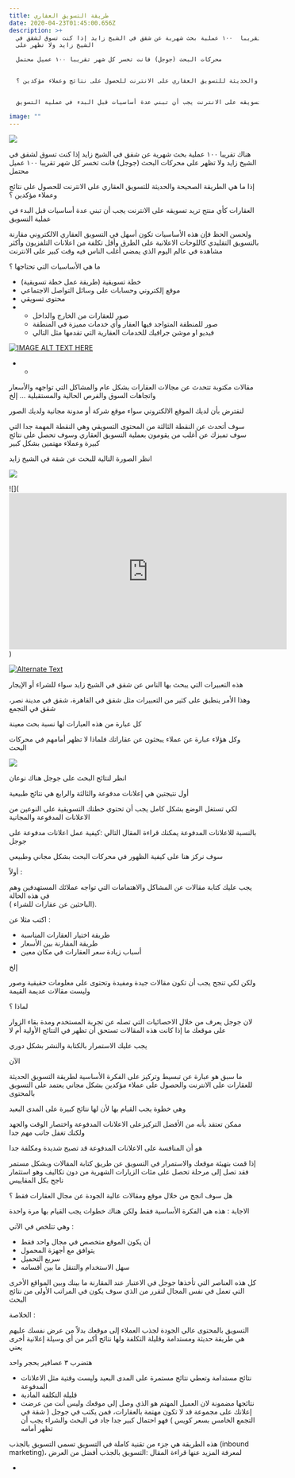 ```yaml
---
title: طريقة التسويق العقاري
date: 2020-04-23T01:45:00.656Z
description: >+
  هناك تقريبا  ١٠٠ عملية بحث شهرية عن شقق في الشيخ زايد إذا كنت تسوق لشقق في
  الشيخ زايد ولا تظهر على 

  محركات البحث (جوجل) فانت تخسر كل شهر تقريبا ١٠٠ عميل محتمل 


  إذا ما هي الطريقة الصحيحة والحديثة للتسويق العقاري على الانترنت للحصول على نتائج وعملاء مؤكدين ؟


  العقارات كأي منتج تريد تسويقه على الانترنت يجب أن تبني عدة أساسيات قبل البدء في عملية التسويق  

image: ""
---
```

![](https://lh4.googleusercontent.com/-MrXU6UoYdhVp3du60KOuqePUP1WYqr1xII3OaZ_QYSRokEkZM_BZGxhwW643QmxYo7xiUxS3rDsSlxuxlcOtw-PG45CT8IsqC8oIS8uy9URXPAKlFsR-om4Dv4Nr1WkgRoirAd-)

هناك تقريبا ١٠٠ عملية بحث شهرية عن شقق في الشيخ زايد إذا كنت تسوق لشقق في الشيخ زايد ولا تظهر على محركات البحث (جوجل) فانت تخسر كل شهر تقريبا ١٠٠ عميل محتمل

إذا ما هي الطريقة الصحيحة والحديثة للتسويق العقاري على الانترنت للحصول على نتائج وعملاء مؤكدين ؟

العقارات كأي منتج تريد تسويقه على الانترنت يجب أن تبني عدة أساسيات قبل البدء في عملية التسويق

ولحسن الحظ فإن هذه الأساسيات تكون أسهل في التسويق العقاري الالكتروني مقارنة بالتسويق التقليدي كاللوحات الاعلانية على الطرق وأقل تكلفة من اعلانات التلفزيون وأكثر مشاهدة في عالم اليوم الذي يمضي أغلب الناس فيه وقت كبير على الانترنت

ما هي الأساسيات التي تحتاجها ؟

* خطة تسويقية (طريقة عمل خطة تسويقية)
* موقع إلكتروني وحسابات على وسائل التواصل الاجتماعي
* محتوى تسويقي
* * صور للعقارات من الخارج والداخل
  * صور للمنطقة المتواجد فيها العقار وأي خدمات مميزة في المنطقة
  * فيديو او موشن جرافيك للخدمات العقارية التي تقدمها مثل التالي


[![IMAGE ALT TEXT HERE]()](https://youtu.be/DoLzQN1m7sU)





* *

مقالات مكتوبة تتحدث عن مجالات العقارات بشكل عام والمشاكل التي تواجهه والأسعار واتجاهات السوق والفرص الحالية والمستقبلية … إلخ

لنفترض بأن لديك الموقع الالكتروني سواء موقع شركة أو مدونة مجانية ولديك الصور

سوف أتحدث عن النقطة الثالثة من المحتوى التسويقي وهي النقطة المهمة جدا التي سوف تميزك عن أغلب من يقومون بعملية التسويق العقاري وسوف تحصل على نتائج كبيرة وعملاء مهتمين بشكل كبير

انظر الصورة التالية للبحث عن شقة في الشيخ زايد

![](https://lh6.googleusercontent.com/EqJpemMY_Sa2K4zp4PStNTCQwotfQbvd5URPCcQfkVX8rrTg_SGhaQl2Dw4pb9V7B8RhHHo9eerwcs5hEubQahhvAQjLj3mOay2JFnvygvGGZodZZ5245FxPR2cN8UpSLp50EFti)

![](<iframe width="560" height="315" src="https://www.youtube.com/embed/DoLzQN1m7sU" frameborder="0" allow="accelerometer; autoplay; encrypted-media; gyroscope; picture-in-picture" allowfullscreen></iframe>)

[![Alternate Text]({https://lh6.googleusercontent.com/EqJpemMY_Sa2K4zp4PStNTCQwotfQbvd5URPCcQfkVX8rrTg_SGhaQl2Dw4pb9V7B8RhHHo9eerwcs5hEubQahhvAQjLj3mOay2JFnvygvGGZodZZ5245FxPR2cN8UpSLp50EFti})]({https://www.youtube.com/embed/DoLzQN1m7sU} "Link Title")



هذه التعبيرات التي يبحث بها الناس عن شقق في الشيخ زايد سواء للشراء أو الإيجار

وهذا الأمر ينطبق على كثير من التعبيرات مثل شقق في القاهرة، شقق في مدينة نصر، شقق في التجمع

كل عبارة من هذه العبارات لها نسبة بحث معينة

وكل هؤلاء عبارة عن عملاء يبحثون عن عقاراتك فلماذا لا تظهر أمامهم في محركات البحث

![](https://lh6.googleusercontent.com/KgB-_yi5C8gSUqrU3M5jsBeNWt1WLftd3gd0VlNn4ycsEzSozy1rhJ3RgLXKrSwGdznyDCjdPuzlxCLpbhvb63tqBJr2h43cYu7Zk-O6OF_Xjm7jDCJqHFaRLyZHnrBIipY5lZVk)

انظر لنتائج البحث على جوجل هناك نوعان

أول نتيجتين هي إعلانات مدفوعة والثالثة والرابع هي نتائج طبيعية

لكي تستغل الوضع بشكل كامل يجب أن تحتوي خطتك التسويقية على النوعين من الاعلانات المدفوعة والمجانية

بالنسبة للاعلانات المدفوعة يمكنك قراءة المقال التالي :كيفية عمل اعلانات مدفوعة على جوجل

سوف نركز هنا على كيفية الظهور في محركات البحث بشكل مجاني وطبيعي

أولاً :

يجب عليك كتابة مقالات عن المشاكل والاهتمامات التي تواجه عملائك المستهدفين وهم في هذه الحالة\
( الباحثين عن عقارات للشراء).

اكتب مثلا عن :

* طريقة اختيار العقارات المناسبة
* طريقة المقارنة بين الأسعار
* أسباب زيادة سعر العقارات في مكان معين

إلخ

ولكن لكي تنجح يجب أن تكون مقالات جيدة ومفيدة وتحتوى على معلومات حقيقية وصور وليست مقالات عديمة القيمة

لماذا ؟

لان جوجل يعرف من خلال الاحصائيات التي تصله عن تجربة المستخدم ومدة بقاء الزوار على موقعك ما إذا كانت هذه المقالات تستحق أن تظهر في النتائج الأولية أم لا

يجب عليك الاستمرار بالكتابة والنشر بشكل دوري

الآن

ما سبق هو عبارة عن تبسيط وتركيز على الفكرة الأساسية لطريقة التسويق الحديثة للعقارات على الانترنت والحصول على عملاء مؤكدين بشكل مجاني يعتمد على التسويق بالمحتوى

وهي خطوة يجب القيام بها لأن لها نتائج كبيرة على المدى البعيد

ممكن تعتقد بأنه من الأفضل التركيزعلى الاعلانات المدفوعة واختصار الوقت والجهد ولكنك تغفل جانب مهم جدا

هو أن المنافسة على الاعلانات المدفوعة قد تصبح شديدة ومكلفة جدا

إذا قمت بتهيئة موقعك والاستمرار في التسويق عن طريق كتابة المقالات وبشكل مستمر فقد تصل إلى مرحلة تحصل على مئات الزيارات الشهرية من دون تكاليف وهو استثمار ناجح بكل المقاييس

هل سوف انجح من خلال موقع ومقالات عالية الجودة عن مجال العقارات فقط ؟

الاجابة : هذه هي الفكرة الأساسية فقط ولكن هناك خطوات يجب القيام بها مرة واحدة

وهي تتلخص في الآتي :

* أن يكون الموقع متخصص في مجال واحد فقط
* يتوافق مع أجهزة المحمول
* سريع التحميل
* سهل الاستخدام والتنقل ما بين أقسامه

كل هذه العناصر التي تأخذها جوجل في الاعتبار عند المقارنة ما بينك وبين المواقع الأخرى التي تعمل في نفس المجال لتقرر من الذي سوف يكون في المراتب الأولى من نتائج البحث

الخلاصة :

التسويق بالمحتوى عالي الجودة لجذب العملاء إلى موقعك بدلاً من عرض نفسك عليهم هي طريقة حديثة ومستدامة وقليلة التكلفة ولها نتائج أكبر من أي وسيلة إعلانية أخرى يعني

هتضرب ٣ عصافير بحجر واحد

* نتائج مستدامة وتعطي نتائج مستمرة على المدى البعيد وليست وقتية مثل الاعلانات المدفوعة
* قليلة التكلفة المادية
* نتائجها مضمونة لان العميل المهتم هو الذي وصل إلي موقعك وليس أنت من عرضت إعلانك على مجموعة قد لا تكون مهتمة بالعقارات، فمن يكتب في جوجل ( شقة في التجمع الخامس بسعر كويس ) فهو احتمال كبير جدا جاد في البحث والشراء يجب أن تظهر أمامه

هذه الطريقة هي جزء من تقنية كاملة في التسويق تسمى التسويق بالجذب (inbound marketing)، لمعرفة المزيد عنها قراءة المقال :التسويق بالجذب أفضل من العرض

*
